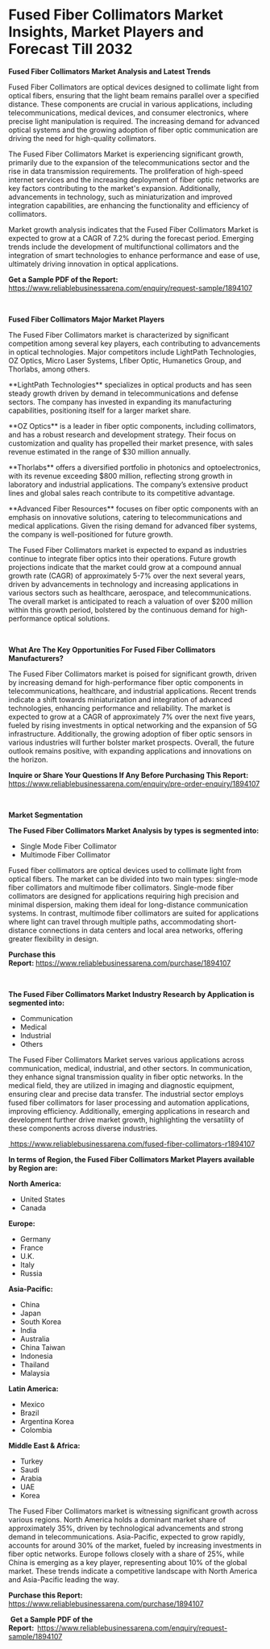 <p><h1>Fused Fiber Collimators Market Insights, Market Players and Forecast Till 2032</h1></p><p><strong>Fused Fiber Collimators Market Analysis and Latest Trends</strong></p>
<p><p>Fused Fiber Collimators are optical devices designed to collimate light from optical fibers, ensuring that the light beam remains parallel over a specified distance. These components are crucial in various applications, including telecommunications, medical devices, and consumer electronics, where precise light manipulation is required. The increasing demand for advanced optical systems and the growing adoption of fiber optic communication are driving the need for high-quality collimators.</p><p>The Fused Fiber Collimators Market is experiencing significant growth, primarily due to the expansion of the telecommunications sector and the rise in data transmission requirements. The proliferation of high-speed internet services and the increasing deployment of fiber optic networks are key factors contributing to the market's expansion. Additionally, advancements in technology, such as miniaturization and improved integration capabilities, are enhancing the functionality and efficiency of collimators.</p><p>Market growth analysis indicates that the Fused Fiber Collimators Market is expected to grow at a CAGR of 7.2% during the forecast period. Emerging trends include the development of multifunctional collimators and the integration of smart technologies to enhance performance and ease of use, ultimately driving innovation in optical applications.</p></p>
<p><strong>Get a Sample PDF of the Report:&nbsp;</strong> <a href="https://www.reliablebusinessarena.com/enquiry/request-sample/1894107?utm_campaign=3542&utm_medium=2&utm_source=Github&utm_content=ia&utm_term=16042025&utm_id=fused-fiber-collimators">https://www.reliablebusinessarena.com/enquiry/request-sample/1894107</a></p>
<p>&nbsp;</p>
<p><strong>Fused Fiber Collimators Major Market Players</strong></p>
<p><p>The Fused Fiber Collimators market is characterized by significant competition among several key players, each contributing to advancements in optical technologies. Major competitors include LightPath Technologies, OZ Optics, Micro Laser Systems, Lfiber Optic, Humanetics Group, and Thorlabs, among others.</p><p>**LightPath Technologies** specializes in optical products and has seen steady growth driven by demand in telecommunications and defense sectors. The company has invested in expanding its manufacturing capabilities, positioning itself for a larger market share.</p><p>**OZ Optics** is a leader in fiber optic components, including collimators, and has a robust research and development strategy. Their focus on customization and quality has propelled their market presence, with sales revenue estimated in the range of $30 million annually.</p><p>**Thorlabs** offers a diversified portfolio in photonics and optoelectronics, with its revenue exceeding $800 million, reflecting strong growth in laboratory and industrial applications. The company’s extensive product lines and global sales reach contribute to its competitive advantage.</p><p>**Advanced Fiber Resources** focuses on fiber optic components with an emphasis on innovative solutions, catering to telecommunications and medical applications. Given the rising demand for advanced fiber systems, the company is well-positioned for future growth.</p><p>The Fused Fiber Collimators market is expected to expand as industries continue to integrate fiber optics into their operations. Future growth projections indicate that the market could grow at a compound annual growth rate (CAGR) of approximately 5-7% over the next several years, driven by advancements in technology and increasing applications in various sectors such as healthcare, aerospace, and telecommunications. The overall market is anticipated to reach a valuation of over $200 million within this growth period, bolstered by the continuous demand for high-performance optical solutions.</p></p>
<p>&nbsp;</p>
<p><strong>What Are The Key Opportunities For Fused Fiber Collimators Manufacturers?</strong></p>
<p><p>The Fused Fiber Collimators market is poised for significant growth, driven by increasing demand for high-performance fiber optic components in telecommunications, healthcare, and industrial applications. Recent trends indicate a shift towards miniaturization and integration of advanced technologies, enhancing performance and reliability. The market is expected to grow at a CAGR of approximately 7% over the next five years, fueled by rising investments in optical networking and the expansion of 5G infrastructure. Additionally, the growing adoption of fiber optic sensors in various industries will further bolster market prospects. Overall, the future outlook remains positive, with expanding applications and innovations on the horizon.</p></p>
<p><strong>Inquire or Share Your Questions If Any Before Purchasing This Report:</strong> <a href="https://www.reliablebusinessarena.com/enquiry/pre-order-enquiry/1894107?utm_campaign=3542&utm_medium=2&utm_source=Github&utm_content=ia&utm_term=16042025&utm_id=fused-fiber-collimators">https://www.reliablebusinessarena.com/enquiry/pre-order-enquiry/1894107</a></p>
<p>&nbsp;</p>
<p><strong>Market Segmentation</strong></p>
<p><strong>The Fused Fiber Collimators Market Analysis by types is segmented into:</strong></p>
<p><ul><li>Single Mode Fiber Collimator</li><li>Multimode Fiber Collimator</li></ul></p>
<p><p>Fused fiber collimators are optical devices used to collimate light from optical fibers. The market can be divided into two main types: single-mode fiber collimators and multimode fiber collimators. Single-mode fiber collimators are designed for applications requiring high precision and minimal dispersion, making them ideal for long-distance communication systems. In contrast, multimode fiber collimators are suited for applications where light can travel through multiple paths, accommodating short-distance connections in data centers and local area networks, offering greater flexibility in design.</p></p>
<p><strong>Purchase this Report:&nbsp;</strong><a href="https://www.reliablebusinessarena.com/purchase/1894107?utm_campaign=3542&utm_medium=2&utm_source=Github&utm_content=ia&utm_term=16042025&utm_id=fused-fiber-collimators">https://www.reliablebusinessarena.com/purchase/1894107</a></p>
<p>&nbsp;</p>
<p><strong>The Fused Fiber Collimators Market Industry Research by Application is segmented into:</strong></p>
<p><ul><li>Communication</li><li>Medical</li><li>Industrial</li><li>Others</li></ul></p>
<p><p>The Fused Fiber Collimators Market serves various applications across communication, medical, industrial, and other sectors. In communication, they enhance signal transmission quality in fiber optic networks. In the medical field, they are utilized in imaging and diagnostic equipment, ensuring clear and precise data transfer. The industrial sector employs fused fiber collimators for laser processing and automation applications, improving efficiency. Additionally, emerging applications in research and development further drive market growth, highlighting the versatility of these components across diverse industries.</p></p>
<p><a href="https://www.reliablebusinessarena.com/fused-fiber-collimators-r1894107?utm_campaign=3542&utm_medium=2&utm_source=Github&utm_content=ia&utm_term=16042025&utm_id=fused-fiber-collimators">&nbsp;https://www.reliablebusinessarena.com/fused-fiber-collimators-r1894107</a></p>
<p><strong>In terms of Region, the Fused Fiber Collimators Market Players available by Region are:</strong></p>
<p>
    <p> <strong> North America: </strong>
        <ul>
            <li>United States</li>
            <li>Canada</li>
        </ul>
        </p> 
    <p> <strong> Europe: </strong>
        <ul>
            <li>Germany</li>
            <li>France</li>
            <li>U.K.</li>
            <li>Italy</li>
            <li>Russia</li>
        </ul>
        </p> 
    <p> <strong> Asia-Pacific: </strong>
        <ul>
            <li>China</li>
            <li>Japan</li>
            <li>South Korea</li>
            <li>India</li>
            <li>Australia</li>
            <li>China Taiwan</li>
            <li>Indonesia</li>
            <li>Thailand</li>
            <li>Malaysia</li>
        </ul>
        </p> 
    <p> <strong> Latin America: </strong>
        <ul>
            <li>Mexico</li>
            <li>Brazil</li>
            <li>Argentina Korea</li>
            <li>Colombia</li>
        </ul>
        </p> 
    <p> <strong> Middle East & Africa: </strong>
        <ul>
            <li>Turkey</li>
            <li>Saudi</li>
            <li>Arabia</li>
            <li>UAE</li>
            <li>Korea</li>
        </ul>
    </p>
    </p>
<p><p>The Fused Fiber Collimators market is witnessing significant growth across various regions. North America holds a dominant market share of approximately 35%, driven by technological advancements and strong demand in telecommunications. Asia-Pacific, expected to grow rapidly, accounts for around 30% of the market, fueled by increasing investments in fiber optic networks. Europe follows closely with a share of 25%, while China is emerging as a key player, representing about 10% of the global market. These trends indicate a competitive landscape with North America and Asia-Pacific leading the way.</p></p>
<p><strong>Purchase this Report: </strong><a href="https://www.reliablebusinessarena.com/purchase/1894107?utm_campaign=3542&utm_medium=2&utm_source=Github&utm_content=ia&utm_term=16042025&utm_id=fused-fiber-collimators">https://www.reliablebusinessarena.com/purchase/1894107</a></p>
<p>&nbsp;<strong>Get a Sample PDF of the Report:&nbsp;&nbsp;</strong><a href="https://www.reliablebusinessarena.com/enquiry/request-sample/1894107?utm_campaign=3542&utm_medium=2&utm_source=Github&utm_content=ia&utm_term=16042025&utm_id=fused-fiber-collimators">https://www.reliablebusinessarena.com/enquiry/request-sample/1894107</a></p>
<p><strong></strong></p>
<p><p></p><p></p><p></p></p>